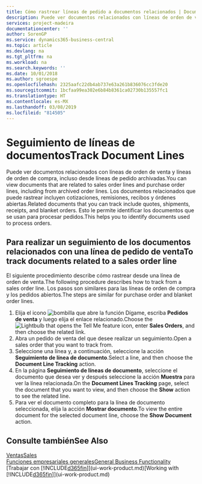 ```yaml
---
title: Cómo rastrear líneas de pedido a documentos relacionados | Documentos de Microsoft
description: Puede ver documentos relacionados con líneas de orden de venta y líneas de orden de compra, incluso desde líneas de pedido archivadas. Los documentos relacionados que puede rastrear incluyen cotizaciones, remisiones, recibos y órdenes abiertas. Esto le permite identificar los documentos que se usan para procesar pedidos.
services: project-madeira
documentationcenter: ''
author: SorenGP
ms.service: dynamics365-business-central
ms.topic: article
ms.devlang: na
ms.tgt_pltfrm: na
ms.workload: na
ms.search.keywords: ''
ms.date: 10/01/2018
ms.author: sgroespe
ms.openlocfilehash: 2325aafc22db4ab737e63a261b836076cc3fde20
ms.sourcegitcommit: 1bcfaa99ea302e6b84b8361ca02730b135557fc1
ms.translationtype: HT
ms.contentlocale: es-MX
ms.lasthandoff: 03/08/2019
ms.locfileid: "814505"
---
```

# <a name="track-document-lines"></a><span data-ttu-id="edcf2-105">Seguimiento de líneas de documentos</span><span class="sxs-lookup"><span data-stu-id="edcf2-105">Track Document Lines</span></span>
<span data-ttu-id="edcf2-106">Puede ver documentos relacionados con líneas de orden de venta y líneas de orden de compra, incluso desde líneas de pedido archivadas.</span><span class="sxs-lookup"><span data-stu-id="edcf2-106">You can view documents that are related to sales order lines and purchase order lines, including from archived order lines.</span></span> <span data-ttu-id="edcf2-107">Los documentos relacionados que puede rastrear incluyen cotizaciones, remisiones, recibos y órdenes abiertas.</span><span class="sxs-lookup"><span data-stu-id="edcf2-107">Related documents that you can track include quotes, shipments, receipts, and blanket orders.</span></span> <span data-ttu-id="edcf2-108">Esto le permite identificar los documentos que se usan para procesar pedidos.</span><span class="sxs-lookup"><span data-stu-id="edcf2-108">This helps you to identify documents used to process orders.</span></span>  

## <a name="to-track-documents-related-to-a-sales-order-line"></a><span data-ttu-id="edcf2-109">Para realizar un seguimiento de los documentos relacionados con una línea de pedido de venta</span><span class="sxs-lookup"><span data-stu-id="edcf2-109">To track documents related to a sales order line</span></span>
<span data-ttu-id="edcf2-110">El siguiente procedimiento describe cómo rastrear desde una línea de orden de venta.</span><span class="sxs-lookup"><span data-stu-id="edcf2-110">The following procedure describes how to track from a sales order line.</span></span> <span data-ttu-id="edcf2-111">Los pasos son similares para las líneas de orden de compra y los pedidos abiertos.</span><span class="sxs-lookup"><span data-stu-id="edcf2-111">The steps are similar for purchase order and blanket order lines.</span></span>

1.  <span data-ttu-id="edcf2-112">Elija el icono ![bombilla que abre la función Dígame](media/ui-search/search_small.png "Dígame que desea hacer"), escriba **Pedidos de venta** y luego elija el enlace relacionado.</span><span class="sxs-lookup"><span data-stu-id="edcf2-112">Choose the ![Lightbulb that opens the Tell Me feature](media/ui-search/search_small.png "Tell me what you want to do") icon, enter **Sales Orders**, and then choose the related link.</span></span>  
2.  <span data-ttu-id="edcf2-113">Abra un pedido de venta del que desee realizar un seguimiento.</span><span class="sxs-lookup"><span data-stu-id="edcf2-113">Open a sales order that you want to track from.</span></span>  
3.  <span data-ttu-id="edcf2-114">Seleccione una línea y, a continuación, seleccione la acción **Seguimiento de línea de documento**.</span><span class="sxs-lookup"><span data-stu-id="edcf2-114">Select a line, and then choose the **Document Line Tracking** action.</span></span>
4. <span data-ttu-id="edcf2-115">En la página **Seguimiento de líneas de documento**, seleccione el documento que desea ver y después seleccione la acción **Muestra** para ver la línea relacionada.</span><span class="sxs-lookup"><span data-stu-id="edcf2-115">On the **Document Lines Tracking** page, select the document that you want to view, and then choose the **Show** action to see the related line.</span></span>
5. <span data-ttu-id="edcf2-116">Para ver el documento completo para la línea de documento seleccionada, elija la acción **Mostrar documento**.</span><span class="sxs-lookup"><span data-stu-id="edcf2-116">To view the entire document for the selected document line, choose the **Show Document** action.</span></span>

## <a name="see-also"></a><span data-ttu-id="edcf2-117">Consulte también</span><span class="sxs-lookup"><span data-stu-id="edcf2-117">See Also</span></span>
[<span data-ttu-id="edcf2-118">Ventas</span><span class="sxs-lookup"><span data-stu-id="edcf2-118">Sales</span></span>](sales-manage-sales.md)  
[<span data-ttu-id="edcf2-119">Funciones empresariales generales</span><span class="sxs-lookup"><span data-stu-id="edcf2-119">General Business Functionality</span></span>](ui-across-business-areas.md)  
<span data-ttu-id="edcf2-120">[Trabajar con [!INCLUDE[d365fin](includes/d365fin_md.md)]](ui-work-product.md)</span><span class="sxs-lookup"><span data-stu-id="edcf2-120">[Working with [!INCLUDE[d365fin](includes/d365fin_md.md)]](ui-work-product.md)</span></span>
